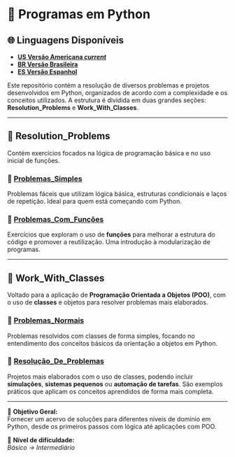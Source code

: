 # 🐍 Programas em Python

## 🌐 Linguagens Disponíveis 

- **[US Versão Americana _current_]()**
- **[BR Versão Brasileira]()**
- **[ES Versão Espanhol]()**

Este repositório contém a resolução de diversos problemas e projetos desenvolvidos em Python, organizados de acordo com a complexidade e os conceitos utilizados. A estrutura é dividida em duas grandes seções: **Resolution_Problems** e **Work_With_Classes**.

---

## 📁 Resolution_Problems

Contém exercícios focados na lógica de programação básica e no uso inicial de funções.

### 📂 [Problemas_Simples](https://github.com/Karlos-Eduardo-Mrqs/Operational_Works/tree/main/Programming%20In%20Python/resolution_problems/simple_problems)

Problemas fáceis que utilizam lógica básica, estruturas condicionais e laços de repetição. Ideal para quem está começando com Python.

### 📂 [Problemas_Com_Funções](https://github.com/Karlos-Eduardo-Mrqs/Operational_Works/tree/main/Programming%20In%20Python/resolution_problems/functions_problems)

Exercícios que exploram o uso de **funções** para melhorar a estrutura do código e promover a reutilização. Uma introdução à modularização de programas.

---

## 📁 Work_With_Classes

Voltado para a aplicação de **Programação Orientada a Objetos (POO)**, com o uso de **classes** e objetos para resolver problemas mais elaborados.

### 📂 [Problemas_Normais](https://github.com/Karlos-Eduardo-Mrqs/Operational_Works/tree/main/Programming%20In%20Python/works_with_classes/normal_problems)

Problemas resolvidos com classes de forma simples, focando no entendimento dos conceitos básicos da orientação a objetos em Python.

### 📂 [Resolução_De_Problemas](https://github.com/Karlos-Eduardo-Mrqs/Operational_Works/tree/main/Programming%20In%20Python/works_with_classes/Projects_Resolutions)

Projetos mais elaborados com o uso de classes, podendo incluir **simulações**, **sistemas pequenos** ou **automação de tarefas**. São exemplos práticos que aplicam os conceitos aprendidos de forma mais completa.

---

📌 **Objetivo Geral:**  
Fornecer um acervo de soluções para diferentes níveis de domínio em Python, desde os primeiros passos com lógica até aplicações com POO.

🧠 **Nível de dificuldade:**  
*Básico → Intermediário*